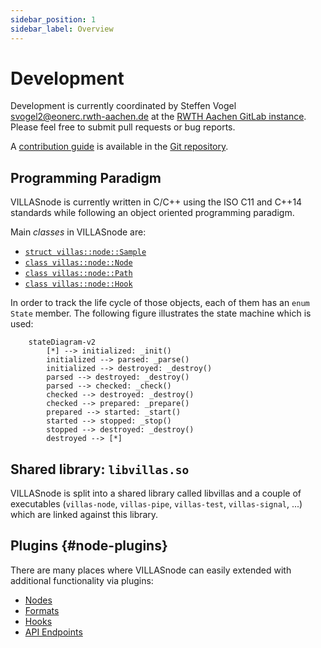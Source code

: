 ```yaml
---
sidebar_position: 1
sidebar_label: Overview
---
```


# Development

Development is currently coordinated by Steffen Vogel <svogel2@eonerc.rwth-aachen.de> at the [RWTH Aachen GitLab instance](http://git.rwth-aachen.de/acs/public/villas/node).
Please feel free to submit pull requests or bug reports.

A [contribution guide](https://git.rwth-aachen.de/acs/public/villas/node/blob/master/CONTRIBUTING.md) is available in the [Git repository](https://git.rwth-aachen.de/acs/public/villas/node/).

## Programming Paradigm

VILLASnode is currently written in C/C++ using the ISO C11 and C++14 standards while following an object oriented programming paradigm.

Main _classes_ in VILLASnode are:
- [`struct villas::node::Sample`](https://git.rwth-aachen.de/acs/public/villas/node/-/blob/master/include/villas/sample.hpp)
- [`class villas::node::Node`](https://git.rwth-aachen.de/acs/public/villas/node/-/blob/master/include/villas/node.hpp)
- [`class villas::node::Path`](https://git.rwth-aachen.de/acs/public/villas/node/-/blob/master/include/villas/path.hpp)
- [`class villas::node::Hook`](https://git.rwth-aachen.de/acs/public/villas/node/-/blob/master/include/villas/hook.hpp)

In order to track the life cycle of those objects, each of them has an `enum State` member.
The following figure illustrates the state machine which is used:

```mermaid
    stateDiagram-v2
        [*] --> initialized: _init()
        initialized --> parsed: _parse()
        initialized --> destroyed: _destroy()
        parsed --> destroyed: _destroy()
        parsed --> checked: _check()
        checked --> destroyed: _destroy()
        checked --> prepared: _prepare()
        prepared --> started: _start()
        started --> stopped: _stop()
        stopped --> destroyed: _destroy()
        destroyed --> [*]
```

## Shared library: `libvillas.so`

VILLASnode is split into a shared library called libvillas and a couple of executables (`villas-node`, `villas-pipe`, `villas-test`, `villas-signal`, ...) which are linked against this library.

## Plugins {#node-plugins}

There are many places where VILLASnode can easily extended with additional functionality via plugins:

- [Nodes](../nodes/index.md)
- [Formats](../formats/index.md)
- [Hooks](../hooks/index.md)
- [API Endpoints](./api.md)
